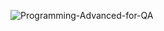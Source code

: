![Programming-Advanced-for-QA](https://github.com/user-attachments/assets/1667f8da-9bf6-4909-9208-611c877183a3)
